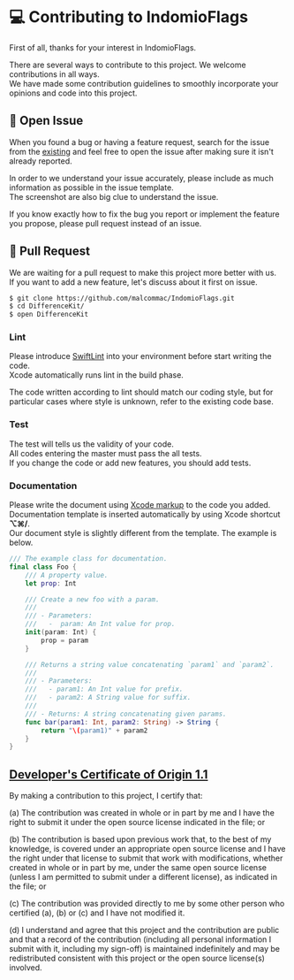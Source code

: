 # 💻 Contributing to IndomioFlags

First of all, thanks for your interest in IndomioFlags.  

There are several ways to contribute to this project. We welcome contributions in all ways.  
We have made some contribution guidelines to smoothly incorporate your opinions and code into this project.  

## 📝 Open Issue

When you found a bug or having a feature request, search for the issue from the [existing](https://github.com/malcommac/IndomioFlags/issues) and feel free to open the issue after making sure it isn't already reported.  

In order to we understand your issue accurately, please include as much information as possible in the issue template.  
The screenshot are also big clue to understand the issue.  

If you know exactly how to fix the bug you report or implement the feature you propose, please pull request instead of an issue.  

## 🚀 Pull Request

We are waiting for a pull request to make this project more better with us.  
If you want to add a new feature, let's discuss about it first on issue.  

```bash
$ git clone https://github.com/malcommac/IndomioFlags.git
$ cd DifferenceKit/
$ open DifferenceKit
```

### Lint

Please introduce [SwiftLint](https://github.com/realm/SwiftLint) into your environment before start writing the code.  
Xcode automatically runs lint in the build phase.  

The code written according to lint should match our coding style, but for particular cases where style is unknown, refer to the existing code base.  

### Test

The test will tells us the validity of your code.  
All codes entering the master must pass the all tests.  
If you change the code or add new features, you should add tests.  

### Documentation

Please write the document using [Xcode markup](https://developer.apple.com/library/archive/documentation/Xcode/Reference/xcode_markup_formatting_ref/) to the code you added.  
Documentation template is inserted automatically by using Xcode shortcut **⌥⌘/**.  
Our document style is slightly different from the template. The example is below.  
```swift
/// The example class for documentation.
final class Foo {
    /// A property value.
    let prop: Int

    /// Create a new foo with a param.
    ///
    /// - Parameters:
    ///   -  param: An Int value for prop.
    init(param: Int) {
        prop = param
    }

    /// Returns a string value concatenating `param1` and `param2`.
    ///
    /// - Parameters:
    ///   - param1: An Int value for prefix.
    ///   - param2: A String value for suffix.
    ///
    /// - Returns: A string concatenating given params.
    func bar(param1: Int, param2: String) -> String {
        return "\(param1)" + param2
    }
}
```

## [Developer's Certificate of Origin 1.1](https://elinux.org/Developer_Certificate_Of_Origin)
By making a contribution to this project, I certify that:

(a) The contribution was created in whole or in part by me and I
    have the right to submit it under the open source license
    indicated in the file; or

(b) The contribution is based upon previous work that, to the best
    of my knowledge, is covered under an appropriate open source
    license and I have the right under that license to submit that
    work with modifications, whether created in whole or in part
    by me, under the same open source license (unless I am
    permitted to submit under a different license), as indicated
    in the file; or

(c) The contribution was provided directly to me by some other
    person who certified (a), (b) or (c) and I have not modified
    it.

(d) I understand and agree that this project and the contribution
    are public and that a record of the contribution (including all
    personal information I submit with it, including my sign-off) is
    maintained indefinitely and may be redistributed consistent with
    this project or the open source license(s) involved.
